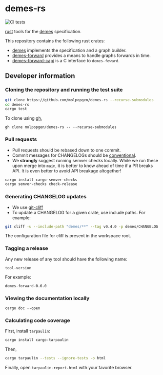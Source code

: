# demes-rs

![CI tests](https://github.com/molpopgen/demes-rs/workflows/CI/badge.svg)

[rust](https://www.rustlang.org) tools for the 
[demes](https://popsim-consortium.github.io/demes-spec-docs/main/introduction.html#sec-intro)
specification.

This repository contains the following rust crates:

* [demes](https://crates.io/crates/demes) implements the specification and a graph builder.
* [demes-forward](https://crates.io/crates/demes-forward) provides a means to handle graphs forwards in time.
* [demes-forward-capi](https://crates.io/crates/demes-forward-capi) is a C interface to `demes-foward`.

## Developer information

### Cloning the repository and running the test suite

```sh
git clone https://github.com/molpopgen/demes-rs --recurse-submodules
cd demes-rs
cargo test
```

To clone using [gh](https://cli.github.com/),

```
gh clone molpopgen/demes-rs -- --recurse-submodules
```

### Pull requests

* Pull requests should be rebased down to one commit.
* Commit messages for CHANGELOGs should be
  [conventional](https://www.conventionalcommits.org/en/v1.0.0/).
* We **strongly** suggest running semver checks locally.
  While we run these upon merge into `main`, it is better to know
  ahead of time if a PR breaks API.   It is even better to
  avoid API breakage altogether!

```sh
cargo install cargo-semver-checks
cargo semver-checks check-release
```

### Generating CHANGELOG updates

* We use [git-cliff](https://github.com/orhun/git-cliff)
* To update a CHANGELOG for a given crate, use include paths.
  For example:

```sh
git cliff -u --include-path "demes/**" --tag v0.4.0 -p demes/CHANGELOG.md
```

The configuration file for cliff is present in the workspace root.

### Tagging a release

Any new release of any tool should have the following name:

```
tool-version
```

For example:

```
demes-forward-0.6.0
```

### Viewing the documentation locally

```
cargo doc --open
```

### Calculating code coverage

First, install `tarpaulin`:

```sh
cargo install cargo-tarpaulin
```

Then,

```sh
cargo tarpaulin --tests --ignore-tests -o html
```

Finally, open `tarpaulin-report.html` with your favorite browser.

